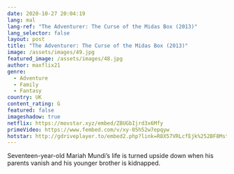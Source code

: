 ```yaml
---
date: 2020-10-27 20:04:19
lang: mal
lang-ref: "The Adventurer: The Curse of the Midas Box (2013)"
lang_selector: false
layout: post
title: "The Adventurer: The Curse of the Midas Box (2013)"
image: /assets/images/49.jpg
featured_image: /assets/images/48.jpg
author: maxflix21
genre:
  - Adventure
  - Family
  - Fantasy
country: UK
content_rating: G
featured: false
imageshadow: true
netflix: https://movstar.xyz/embed/ZBUGbIjrd3x6Mfy
primeVideo: https://www.fembed.com/v/xy-05h52w7epqyw
hotstar: http://gdriveplayer.to/embed2.php?link=R8X57VRLcfEjk%252BF8Mst%252FhAM1M%252Fr8DpSLWsWgVDWvePYOEReIQG1LP6g4m6QZLDibJErkoaTk%252FyGrKT7Mkz9ITfm6zyP2htrlwiELErj2MRe09T4yvP8i2vgapK%252FQdlmrbz2wsCskLzLnBvAsSah4852Tr34tzM9J4UxLpsgwtAQva1NZwvHJo96VXuZJKujQc%253D
---
```

Seventeen-year-old Mariah Mundi’s life is turned upside down when his parents vanish and his younger brother is kidnapped.
